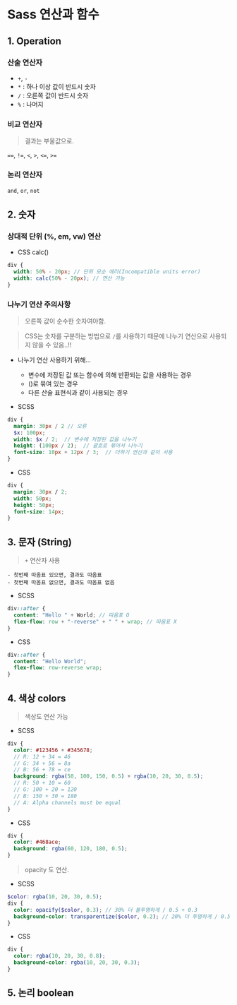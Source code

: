 # Sass 연산과 함수

## 1. Operation

### 산술 연산자

- `+`, `-`
- `*` : 하나 이상 값이 반드시 숫자
- `/` : 오른쪽 값이 반드시 숫자
- `%` : 나머지

### 비교 연산자

> 결과는 부울값으로.

`==`, `!=`, `<`, `>`, `<=`, `>=`

### 논리 연산자

`and`, `or`, `not`

## 2. 숫자

### 상대적 단위 (%, em, vw) 연산

- CSS calc()

```scss
div {
  width: 50% - 20px; // 단위 모순 에러(Incompatible units error)
  width: calc(50% - 20px); // 연산 가능
}
```

### 나누기 연산 주의사항

> 오른쪽 값이 순수한 숫자여야함.

> CSS는 숫자를 구분하는 방법으로 `/`를 사용하기 때문에 나누기 연산으로 사용되지 않을 수 있음..!!

- 나누기 연산 사용하기 위해...

  - 변수에 저장된 값 또는 함수에 의해 반환되는 값을 사용하는 경우
  - ()로 묶여 있는 경우
  - 다른 산술 표현식과 같이 사용되는 경우

- SCSS

```scss
div {
  margin: 30px / 2 // 오류
  $x: 100px;
  width: $x / 2;  // 변수에 저장된 값을 나누기
  height: (100px / 2);  // 괄호로 묶어서 나누기
  font-size: 10px + 12px / 3;  // 더하기 연산과 같이 사용
}
```

- CSS

```css
div {
  margin: 30px / 2;
  width: 50px;
  height: 50px;
  font-size: 14px;
}
```

## 3. 문자 (String)

> `+` 연산자 사용

    - 첫번째 따옴표 있으면, 결과도 따옴표
    - 첫번째 따옴표 없으면, 결과도 따옴표 없음

- SCSS

```scss
div::after {
  content: "Hello " + World; // 따옴표 O
  flex-flow: row + "-reverse" + " " + wrap; // 따옴표 X
}
```

- CSS

```css
div::after {
  content: "Hello World";
  flex-flow: row-reverse wrap;
}
```

## 4. 색상 colors

> 색상도 연산 가능

- SCSS

```scss
div {
  color: #123456 + #345678;
  // R: 12 + 34 = 46
  // G: 34 + 56 = 8a
  // B: 56 + 78 = ce
  background: rgba(50, 100, 150, 0.5) + rgba(10, 20, 30, 0.5);
  // R: 50 + 10 = 60
  // G: 100 + 20 = 120
  // B: 150 + 30 = 180
  // A: Alpha channels must be equal
}
```

- CSS

```css
div {
  color: #468ace;
  background: rgba(60, 120, 180, 0.5);
}
```

> opacity 도 연산.

- SCSS

```scss
$color: rgba(10, 20, 30, 0.5);
div {
  color: opacify($color, 0.3); // 30% 더 불투명하게 / 0.5 + 0.3
  background-color: transparentize($color, 0.2); // 20% 더 투명하게 / 0.5 - 0.2
}
```

- CSS

```css
div {
  color: rgba(10, 20, 30, 0.8);
  background-color: rgba(10, 20, 30, 0.3);
}
```

## 5. 논리 boolean
